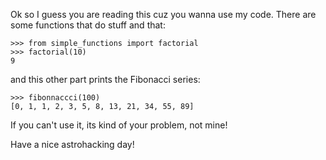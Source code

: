Ok so I guess you are reading this cuz you wanna use my code. There are some
functions that do stuff and that:

    >>> from simple_functions import factorial
    >>> factorial(10)
    9

and this other part prints the Fibonacci series:

    >>> fibonnaccci(100)
    [0, 1, 1, 2, 3, 5, 8, 13, 21, 34, 55, 89]

If you can't use it, its kind of your problem, not mine!

Have a nice astrohacking day!
